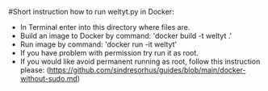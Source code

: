 #Short instruction how to run weltyt.py in Docker:
- In Terminal enter into this directory where files are.
- Build an image to Docker by command: 'docker build -t weltyt .'
- Run image by command: 'docker run -it weltyt'
- If you have problem with permission try run it as root.
- If you would like avoid permanent running as root, follow this instruction please: (https://github.com/sindresorhus/guides/blob/main/docker-without-sudo.md)
